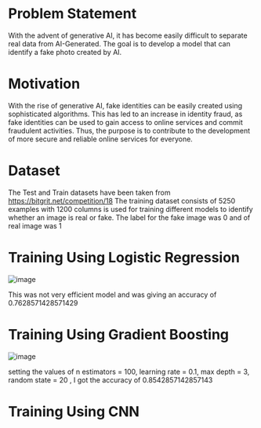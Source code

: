 # Problem Statement
With the advent of generative AI, it has become easily difficult to separate real data from AI-Generated.
The goal is to develop a model that can identify a fake photo created by AI.
# Motivation
With the rise of generative AI, fake identities can be easily created using sophisticated algorithms. This has led to an increase in identity fraud, as fake identities can be used to gain access to online services and commit fraudulent activities. Thus, the purpose is to contribute to the development of more secure and reliable online services for everyone.
# Dataset
The Test and Train datasets have been taken from https://bitgrit.net/competition/18 
The training dataset consists of 5250 examples with 1200 columns is used for training different models to identify whether an image is real or fake.
The label for the fake image was 0 and of real image was 1
# Training Using Logistic Regression
![image](https://github.com/Adityakhariwal/Generative-AI/assets/104224483/1fec55d6-6187-4894-9d7c-7992ce687c41)

This was not very efficient model and was giving an accuracy of 0.7628571428571429
# Training Using Gradient Boosting
![image](https://github.com/Adityakhariwal/Generative-AI/assets/104224483/785ce479-403b-4a64-a6b6-f524e528745d)

setting the values of n estimators = 100, learning rate = 0.1, max depth = 3, random state = 20 , I got the accuracy of 0.8542857142857143
# Training Using CNN


